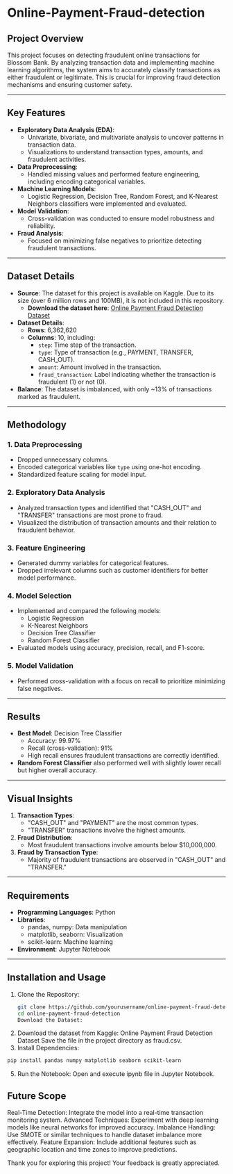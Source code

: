 # Online-Payment-Fraud-detection

## Project Overview
This project focuses on detecting fraudulent online transactions for Blossom Bank. By analyzing transaction data and implementing machine learning algorithms, the system aims to accurately classify transactions as either fraudulent or legitimate. This is crucial for improving fraud detection mechanisms and ensuring customer safety.

---

## Key Features
- **Exploratory Data Analysis (EDA)**:
  - Univariate, bivariate, and multivariate analysis to uncover patterns in transaction data.
  - Visualizations to understand transaction types, amounts, and fraudulent activities.
- **Data Preprocessing**:
  - Handled missing values and performed feature engineering, including encoding categorical variables.
- **Machine Learning Models**:
  - Logistic Regression, Decision Tree, Random Forest, and K-Nearest Neighbors classifiers were implemented and evaluated.
- **Model Validation**:
  - Cross-validation was conducted to ensure model robustness and reliability.
- **Fraud Analysis**:
  - Focused on minimizing false negatives to prioritize detecting fraudulent transactions.

---

## Dataset Details
- **Source**: The dataset for this project is available on Kaggle. Due to its size (over 6 million rows and 100MB), it is not included in this repository.
  - **Download the dataset here**: [Online Payment Fraud Detection Dataset](https://www.kaggle.com/datasets/jainilcoder/online-payment-fraud-detection/data)
- **Dataset Details**:
  - **Rows**: 6,362,620
  - **Columns**: 10, including:
    - `step`: Time step of the transaction.
    - `type`: Type of transaction (e.g., PAYMENT, TRANSFER, CASH_OUT).
    - `amount`: Amount involved in the transaction.
    - `fraud_transaction`: Label indicating whether the transaction is fraudulent (1) or not (0).
- **Balance**: The dataset is imbalanced, with only ~13% of transactions marked as fraudulent.

---

## Methodology
### 1. **Data Preprocessing**
   - Dropped unnecessary columns.
   - Encoded categorical variables like `type` using one-hot encoding.
   - Standardized feature scaling for model input.

### 2. **Exploratory Data Analysis**
   - Analyzed transaction types and identified that "CASH_OUT" and "TRANSFER" transactions are most prone to fraud.
   - Visualized the distribution of transaction amounts and their relation to fraudulent behavior.

### 3. **Feature Engineering**
   - Generated dummy variables for categorical features.
   - Dropped irrelevant columns such as customer identifiers for better model performance.

### 4. **Model Selection**
   - Implemented and compared the following models:
     - Logistic Regression
     - K-Nearest Neighbors
     - Decision Tree Classifier
     - Random Forest Classifier
   - Evaluated models using accuracy, precision, recall, and F1-score.

### 5. **Model Validation**
   - Performed cross-validation with a focus on recall to prioritize minimizing false negatives.

---

## Results
- **Best Model**: Decision Tree Classifier
  - Accuracy: 99.97%
  - Recall (cross-validation): 91%
  - High recall ensures fraudulent transactions are correctly identified.
- **Random Forest Classifier** also performed well with slightly lower recall but higher overall accuracy.

---

## Visual Insights
1. **Transaction Types**:
   - "CASH_OUT" and "PAYMENT" are the most common types.
   - "TRANSFER" transactions involve the highest amounts.
2. **Fraud Distribution**:
   - Most fraudulent transactions involve amounts below $10,000,000.
3. **Fraud by Transaction Type**:
   - Majority of fraudulent transactions are observed in "CASH_OUT" and "TRANSFER."

---

## Requirements
- **Programming Languages**: Python
- **Libraries**:
  - pandas, numpy: Data manipulation
  - matplotlib, seaborn: Visualization
  - scikit-learn: Machine learning
- **Environment**: Jupyter Notebook

---

## Installation and Usage
1. Clone the Repository:
   ```bash
   git clone https://github.com/yourusername/online-payment-fraud-detection.git
   cd online-payment-fraud-detection
   Download the Dataset:

2. Download the dataset from Kaggle: Online Payment Fraud Detection Dataset
Save the file in the project directory as fraud.csv.
3. Install Dependencies:
```bash
pip install pandas numpy matplotlib seaborn scikit-learn
```
5. Run the Notebook: Open and execute ipynb file in Jupyter Notebook.

## Future Scope
Real-Time Detection: Integrate the model into a real-time transaction monitoring system.
Advanced Techniques: Experiment with deep learning models like neural networks for improved accuracy.
Imbalance Handling: Use SMOTE or similar techniques to handle dataset imbalance more effectively.
Feature Expansion: Include additional features such as geographic location and time zones to improve predictions.

Thank you for exploring this project! Your feedback is greatly appreciated.
